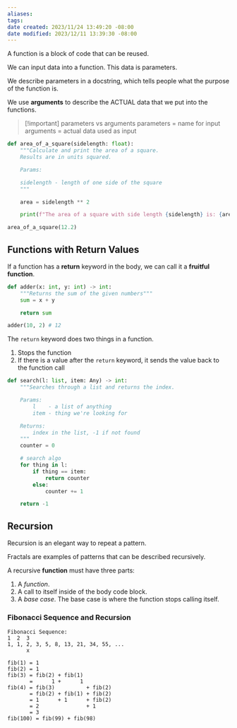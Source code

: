 ```yaml
---
aliases: 
tags: 
date created: 2023/11/24 13:49:20 -08:00
date modified: 2023/12/11 13:39:30 -08:00
---
```


A function is a block of code that can be reused.

We can input data into a function. This data is parameters.

We describe parameters in a docstring, which tells people what the purpose of the function is.

We use **arguments** to describe the ACTUAL data that we put into the functions.

> [!important] parameters vs arguments
> parameters = name for input
> arguments = actual data used as input

```python
def area_of_a_square(sidelength: float):
	"""Calculate and print the area of a square.
	Results are in units squared.

	Params:

	sidelength - length of one side of the square
	"""

	area = sidelength ** 2

	print(f"The area of a square with side length {sidelength} is: {area} square units.")

area_of_a_square(12.2)
```

## Functions with Return Values

If a function has a **return** keyword in the body, we can call it a **fruitful function**.

```python
def adder(x: int, y: int) -> int:
	"""Returns the sum of the given numbers"""
	sum = x + y

	return sum

adder(10, 2) # 12
```

The `return` keyword does two things in a function.

1. Stops the function
2. If there is a value after the `return` keyword, it sends the value back
   to the function call

```python
def search(l: list, item: Any) -> int:
	"""Searches through a list and returns the index.

	Params:
		l    - a list of anything
		item - thing we're looking for

	Returns:
		index in the list, -1 if not found
	"""
	counter = 0

	# search algo
	for thing in l:
		if thing == item:
			return counter
		else:
			counter += 1

	return -1
```

## Recursion

Recursion is an elegant way to repeat a pattern.

Fractals are examples of patterns that can be described recursively.

A recursive **function** must have three parts:

1. A *function*.
2. A call to itself inside of the body code block.
3. A *base case*. The base case is where the function stops calling
   itself.

### Fibonacci Sequence and Recursion

```
Fibonacci Sequence:
1  2  3
1, 1, 2, 3, 5, 8, 13, 21, 34, 55, ...
      x

fib(1) = 1
fib(2) = 1
fib(3) = fib(2) + fib(1)
       =      1 +      1
fib(4) = fib(3)          + fib(2)
       = fib(2) + fib(1) + fib(2)
       = 1      + 1      + fib(2)
       = 2               + 1
       = 3
fib(100) = fib(99) + fib(98)

```